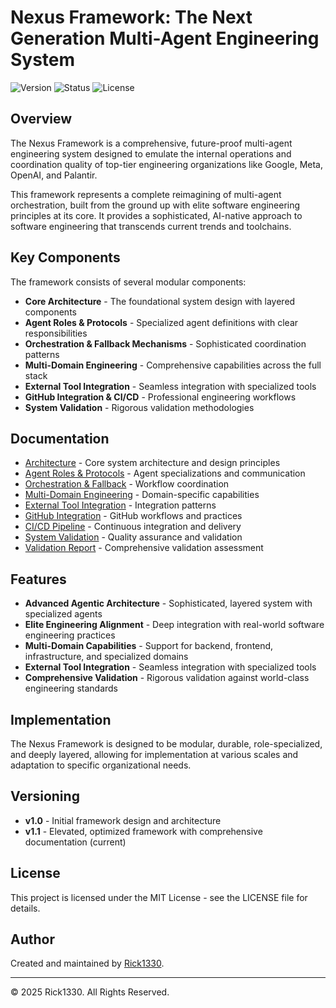 # Nexus Framework: The Next Generation Multi-Agent Engineering System

![Version](https://img.shields.io/badge/version-1.1-blue.svg)
![Status](https://img.shields.io/badge/status-stable-green.svg)
![License](https://img.shields.io/badge/license-MIT-yellow.svg)

## Overview

The Nexus Framework is a comprehensive, future-proof multi-agent engineering system designed to emulate the internal operations and coordination quality of top-tier engineering organizations like Google, Meta, OpenAI, and Palantir.

This framework represents a complete reimagining of multi-agent orchestration, built from the ground up with elite software engineering principles at its core. It provides a sophisticated, AI-native approach to software engineering that transcends current trends and toolchains.

## Key Components

The framework consists of several modular components:

- **Core Architecture** - The foundational system design with layered components
- **Agent Roles & Protocols** - Specialized agent definitions with clear responsibilities
- **Orchestration & Fallback Mechanisms** - Sophisticated coordination patterns
- **Multi-Domain Engineering** - Comprehensive capabilities across the full stack
- **External Tool Integration** - Seamless integration with specialized tools
- **GitHub Integration & CI/CD** - Professional engineering workflows
- **System Validation** - Rigorous validation methodologies

## Documentation

- [Architecture](./architecture.md) - Core system architecture and design principles
- [Agent Roles & Protocols](./agents_and_protocols.md) - Agent specializations and communication
- [Orchestration & Fallback](./orchestration_and_fallback.md) - Workflow coordination
- [Multi-Domain Engineering](./multi_domain_engineering.md) - Domain-specific capabilities
- [External Tool Integration](./external_tool_integration.md) - Integration patterns
- [GitHub Integration](./github_integration.md) - GitHub workflows and practices
- [CI/CD Pipeline](./github_integration_and_cicd.md) - Continuous integration and delivery
- [System Validation](./system_validation.md) - Quality assurance and validation
- [Validation Report](./validation/validation_report.md) - Comprehensive validation assessment

## Features

- **Advanced Agentic Architecture** - Sophisticated, layered system with specialized agents
- **Elite Engineering Alignment** - Deep integration with real-world software engineering practices
- **Multi-Domain Capabilities** - Support for backend, frontend, infrastructure, and specialized domains
- **External Tool Integration** - Seamless integration with specialized tools
- **Comprehensive Validation** - Rigorous validation against world-class engineering standards

## Implementation

The Nexus Framework is designed to be modular, durable, role-specialized, and deeply layered, allowing for implementation at various scales and adaptation to specific organizational needs.

## Versioning

- **v1.0** - Initial framework design and architecture
- **v1.1** - Elevated, optimized framework with comprehensive documentation (current)

## License

This project is licensed under the MIT License - see the LICENSE file for details.

## Author

Created and maintained by [Rick1330](https://github.com/Rick1330).

---

© 2025 Rick1330. All Rights Reserved.
